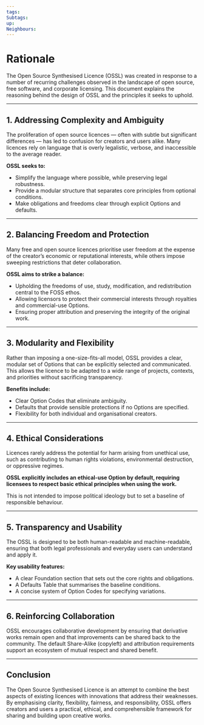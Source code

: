 ```yaml
---
tags: 
Subtags: 
up: 
Neighbours:
---
```

# Rationale

The Open Source Synthesised Licence (OSSL) was created in response to a number of recurring challenges observed in the landscape of open source, free software, and corporate licensing. This document explains the reasoning behind the design of OSSL and the principles it seeks to uphold.

---

## 1. Addressing Complexity and Ambiguity

The proliferation of open source licences — often with subtle but significant differences — has led to confusion for creators and users alike. Many licences rely on language that is overly legalistic, verbose, and inaccessible to the average reader.

**OSSL seeks to:**
- Simplify the language where possible, while preserving legal robustness.
- Provide a modular structure that separates core principles from optional conditions.
- Make obligations and freedoms clear through explicit Options and defaults.

---

## 2. Balancing Freedom and Protection

Many free and open source licences prioritise user freedom at the expense of the creator’s economic or reputational interests, while others impose sweeping restrictions that deter collaboration.

**OSSL aims to strike a balance:**
- Upholding the freedoms of use, study, modification, and redistribution central to the FOSS ethos.
- Allowing licensors to protect their commercial interests through royalties and commercial-use Options.
- Ensuring proper attribution and preserving the integrity of the original work.

---

## 3. Modularity and Flexibility

Rather than imposing a one-size-fits-all model, OSSL provides a clear, modular set of Options that can be explicitly selected and communicated. This allows the licence to be adapted to a wide range of projects, contexts, and priorities without sacrificing transparency.

**Benefits include:**
- Clear Option Codes that eliminate ambiguity.
- Defaults that provide sensible protections if no Options are specified.
- Flexibility for both individual and organisational creators.

---

## 4. Ethical Considerations

Licences rarely address the potential for harm arising from unethical use, such as contributing to human rights violations, environmental destruction, or oppressive regimes.

**OSSL explicitly includes an ethical-use Option by default, requiring licensees to respect basic ethical principles when using the work.**

This is not intended to impose political ideology but to set a baseline of responsible behaviour.

---

## 5. Transparency and Usability

The OSSL is designed to be both human-readable and machine-readable, ensuring that both legal professionals and everyday users can understand and apply it.

**Key usability features:**
- A clear Foundation section that sets out the core rights and obligations.
- A Defaults Table that summarises the baseline conditions.
- A concise system of Option Codes for specifying variations.

---

## 6. Reinforcing Collaboration

OSSL encourages collaborative development by ensuring that derivative works remain open and that improvements can be shared back to the community. The default Share-Alike (copyleft) and attribution requirements support an ecosystem of mutual respect and shared benefit.

---

## Conclusion

The Open Source Synthesised Licence is an attempt to combine the best aspects of existing licences with innovations that address their weaknesses. By emphasising clarity, flexibility, fairness, and responsibility, OSSL offers creators and users a practical, ethical, and comprehensible framework for sharing and building upon creative works.


